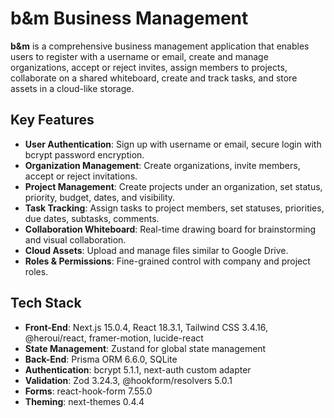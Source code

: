 # b&m Business Management

**b&m** is a comprehensive business management application that enables users to register with a username or email, create and manage organizations, accept or reject invites, assign members to projects, collaborate on a shared whiteboard, create and track tasks, and store assets in a cloud-like storage.

## Key Features

- **User Authentication**: Sign up with username or email, secure login with bcrypt password encryption.
- **Organization Management**: Create organizations, invite members, accept or reject invitations.
- **Project Management**: Create projects under an organization, set status, priority, budget, dates, and visibility.
- **Task Tracking**: Assign tasks to project members, set statuses, priorities, due dates, subtasks, comments.
- **Collaboration Whiteboard**: Real-time drawing board for brainstorming and visual collaboration.
- **Cloud Assets**: Upload and manage files similar to Google Drive.
- **Roles & Permissions**: Fine-grained control with company and project roles.

## Tech Stack

- **Front-End**: Next.js 15.0.4, React 18.3.1, Tailwind CSS 3.4.16, @heroui/react, framer-motion, lucide-react
- **State Management**: Zustand for global state management
- **Back-End**: Prisma ORM 6.6.0, SQLite
- **Authentication**: bcrypt 5.1.1, next-auth custom adapter
- **Validation**: Zod 3.24.3, @hookform/resolvers 5.0.1
- **Forms**: react-hook-form 7.55.0
- **Theming**: next-themes 0.4.4